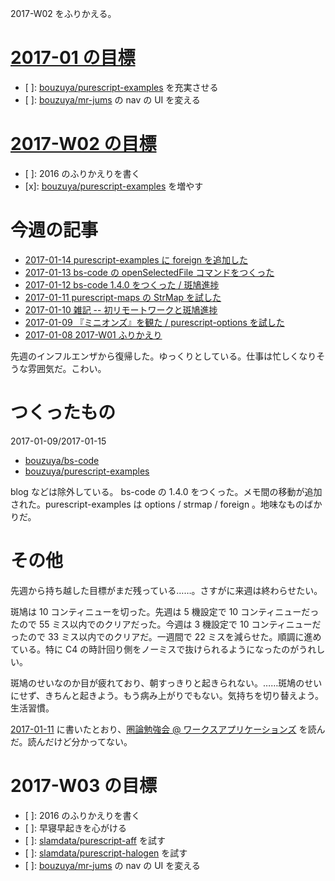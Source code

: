 2017-W02 をふりかえる。

# [2017-01 の目標][2016-12-31]

- [ ]: [bouzuya/purescript-examples][] を充実させる
- [ ]: [bouzuya/mr-jums][] の nav の UI を変える

# [2017-W02 の目標][2017-01-08]

- [ ]: 2016 のふりかえりを書く
- [x]: [bouzuya/purescript-examples][] を増やす

# 今週の記事

- [2017-01-14 purescript-examples に foreign を追加した][2017-01-14]
- [2017-01-13 bs-code の openSelectedFile コマンドをつくった][2017-01-13]
- [2017-01-12 bs-code 1.4.0 をつくった / 斑鳩進捗][2017-01-12]
- [2017-01-11 purescript-maps の StrMap を試した][2017-01-11]
- [2017-01-10 雑記 -- 初リモートワークと斑鳩進捗][2017-01-10]
- [2017-01-09 『ミニオンズ』を観た / purescript-options を試した][2017-01-09]
- [2017-01-08 2017-W01 ふりかえり][2017-01-08]

先週のインフルエンザから復帰した。ゆっくりとしている。仕事は忙しくなりそうな雰囲気だ。こわい。

# つくったもの

2017-01-09/2017-01-15

- [bouzuya/bs-code][]
- [bouzuya/purescript-examples][]

blog などは除外している。 bs-code の 1.4.0 をつくった。メモ間の移動が追加された。purescript-examples は options / strmap / foreign 。地味なものばかりだ。

# その他

先週から持ち越した目標がまだ残っている……。さすがに来週は終わらせたい。

斑鳩は 10 コンティニューを切った。先週は 5 機設定で 10 コンティニューだったので 55 ミス以内でのクリアだった。今週は 3 機設定で 10 コンティニューだったので 33 ミス以内でのクリアだ。一週間で 22 ミスを減らせた。順調に進めている。特に C4 の時計回り側をノーミスで抜けられるようになったのがうれしい。

斑鳩のせいなのか目が疲れており、朝すっきりと起きられない。……斑鳩のせいにせず、きちんと起きよう。もう病み上がりでもない。気持ちを切り替えよう。生活習慣。

[2017-01-11][] に書いたとおり、[圏論勉強会 @ ワークスアプリケーションズ](http://nineties.github.io/category-seminar/) を読んだ。読んだけど分かってない。

# 2017-W03 の目標

- [ ]: 2016 のふりかえりを書く
- [ ]: 早寝早起きを心がける
- [ ]: [slamdata/purescript-aff][] を試す
- [ ]: [slamdata/purescript-halogen][] を試す
- [ ]: [bouzuya/mr-jums][] の nav の UI を変える

[2016-12-31]: https://blog.bouzuya.net/2016/12/31/
[2017-01-08]: https://blog.bouzuya.net/2017/01/08/
[2017-01-09]: https://blog.bouzuya.net/2017/01/09/
[2017-01-10]: https://blog.bouzuya.net/2017/01/10/
[2017-01-11]: https://blog.bouzuya.net/2017/01/11/
[2017-01-12]: https://blog.bouzuya.net/2017/01/12/
[2017-01-13]: https://blog.bouzuya.net/2017/01/13/
[2017-01-14]: https://blog.bouzuya.net/2017/01/14/
[bouzuya/bs-code]: https://github.com/bouzuya/bs-code
[bouzuya/mr-jums]: https://github.com/bouzuya/mr-jums
[bouzuya/purescript-examples]: https://github.com/bouzuya/purescript-examples
[slamdata/purescript-aff]: https://github.com/slamdata/purescript-aff
[slamdata/purescript-halogen]: https://github.com/slamdata/purescript-halogen
